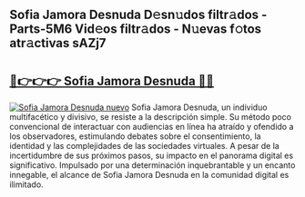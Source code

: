 ## Sofia Jamora Desnuda D𝚎sn𝚞dos filtr𝚊dos - Parts-5M6 Vid𝚎os filtr𝚊dos - N𝚞evas f𝚘tos atr𝚊ctivas sAZj7

# <h2><a href="http://mb9b45.tromn.icu/?c=Sofia+Jamora+Desnuda">🔗👉👉👉 Sofia Jamora Desnuda 🔗🔗</a></h2>

[![Sofia Jamora Desnuda nuevo](https://i.imgur.com/pEAQMta.gif)](http://mb9b45.tromn.icu/?c=Sofia+Jamora+Desnuda)
Sofia Jamora Desnuda, un individuo multifacético y divisivo, se resiste a la descripción simple. Su método poco convencional de interactuar con audiencias en línea ha atraído y ofendido a los observadores, estimulando debates sobre el consentimiento, la identidad y las complejidades de las sociedades virtuales. A pesar de la incertidumbre de sus próximos pasos, su impacto en el panorama digital es significativo. Impulsado por una determinación inquebrantable y un encanto innegable, el alcance de Sofia Jamora Desnuda en la comunidad digital es ilimitado.
